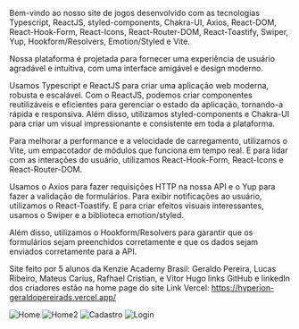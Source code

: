 Bem-vindo ao nosso site de jogos desenvolvido com as tecnologias Typescript, ReactJS, styled-components, Chakra-UI, Axios, React-DOM, React-Hook-Form, React-Icons, React-Router-DOM, React-Toastify, Swiper, Yup, Hookform/Resolvers, Emotion/Styled e Vite.

Nossa plataforma é projetada para fornecer uma experiência de usuário agradável e intuitiva, com uma interface amigável e design moderno.

Usamos Typescript e ReactJS para criar uma aplicação web moderna, robusta e escalável. Com o ReactJS, podemos criar componentes reutilizáveis e eficientes para gerenciar o estado da aplicação, tornando-a rápida e responsiva. Além disso, utilizamos styled-components e Chakra-UI para criar um visual impressionante e consistente em toda a plataforma.

Para melhorar a performance e a velocidade de carregamento, utilizamos o Vite, um empacotador de módulos que funciona em tempo real. E para lidar com as interações do usuário, utilizamos React-Hook-Form, React-Icons e React-Router-DOM.

Usamos o Axios para fazer requisições HTTP na nossa API e o Yup para fazer a validação de formulários. Para exibir notificações ao usuário, utilizamos o React-Toastify. E para criar efeitos visuais interessantes, usamos o Swiper e a biblioteca emotion/styled.

Além disso, utilizamos o Hookform/Resolvers para garantir que os formulários sejam preenchidos corretamente e que os dados sejam enviados corretamente para a API.

Site feito por 5 alunos da Kenzie Academy Brasil: Geraldo Pereira, Lucas Ribeiro, Mateus Carius, Rafhael Cristian, e Vitor Hugo
links GitHub e linkedIn dos criadores estão na home page do site
Link Vercel: https://hyperion-geraldopereirads.vercel.app/


![Home](https://user-images.githubusercontent.com/110185110/224864113-5a4a0eee-cc02-4004-90e0-93f4afaf7cc6.PNG)
![Home2](https://user-images.githubusercontent.com/110185110/224864142-56198f94-3588-446c-88f1-a7c8fa79f6bd.PNG)
![Cadastro](https://user-images.githubusercontent.com/110185110/224864161-d07d5fb6-bf0f-4570-90f4-87941f11058f.PNG)
![Login](https://user-images.githubusercontent.com/110185110/224864176-87cf7ba7-51ec-43bd-9305-be48808536da.PNG)

